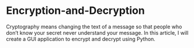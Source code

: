 # Encryption-and-Decryption
Cryptography means changing the text of a message so that people who don’t know your secret never understand your message. In this article, I will create a GUI application to encrypt and decrypt using Python.
